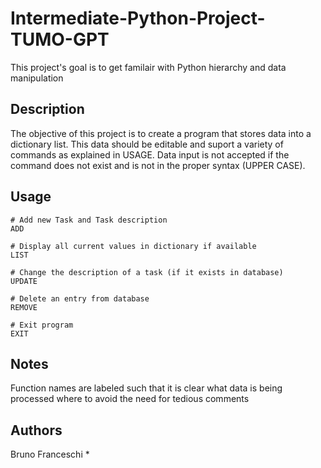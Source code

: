 # Intermediate-Python-Project-TUMO-GPT

This project's goal is to get familair with Python hierarchy and data manipulation

## Description

The objective of this project is to create a program that stores data into a dictionary list.
This data should be editable and suport a variety of commands as explained in USAGE.
Data input is not accepted if the command does not exist and is not in the proper syntax (UPPER CASE).

## Usage

```shell
# Add new Task and Task description
ADD
```
```shell
# Display all current values in dictionary if available
LIST
```
```shell
# Change the description of a task (if it exists in database)
UPDATE
```
```shell
# Delete an entry from database
REMOVE
```
```shell
# Exit program
EXIT
```

## Notes
Function names are labeled such that it is clear what data is being processed where to avoid the need for tedious comments

## Authors
Bruno Franceschi
* 

